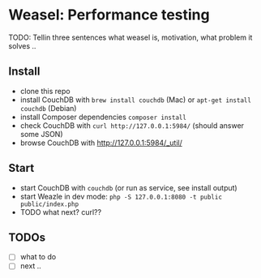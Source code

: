 # Weasel: Performance testing

TODO: Tellin three sentences what weasel is, motivation, what problem it solves ..

## Install

- clone this repo
- install CouchDB with `brew install couchdb` (Mac) or `apt-get install couchdb` (Debian)
- install Composer dependencies `composer install`
- check CouchDB with `curl http://127.0.0.1:5984/` (should answer some JSON)
- browse CouchDB with http://127.0.0.1:5984/_util/

## Start

- start CouchDB with `couchdb` (or run as service, see install output)
- start Weazle in dev mode: `php -S 127.0.0.1:8080 -t public public/index.php`
- TODO what next? curl??

## TODOs

- [ ] what to do
- [ ] next ..